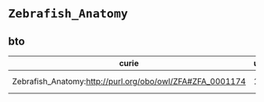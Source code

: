# `Zebrafish_Anatomy`
## bto
| curie                                                     |   usages | nodes                                                                                                           |
|-----------------------------------------------------------|----------|-----------------------------------------------------------------------------------------------------------------|
| Zebrafish_Anatomy:http://purl.org/obo/owl/ZFA#ZFA_0001174 |        1 | [http://purl.obolibrary.org/obo/BTO:0005240](https://bioregistry.io/http://purl.obolibrary.org/obo/BTO:0005240) |
